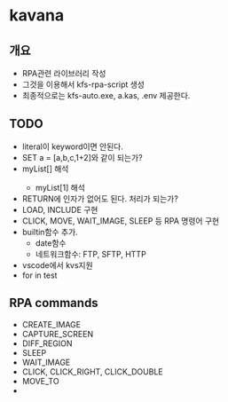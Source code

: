# kavana

## 개요

- RPA관련 라이브러리 작성
- 그것을 이용해서 kfs-rpa-script 생성
- 최종적으로는 kfs-auto.exe, a.kas, .env  제공한다.

## TODO

- literal이 keyword이면 안된다.
- SET a = [a,b,c,1+2]와 같이 되는가?
- myList[<express>] 해석
  - myList[1] 해석
- RETURN에 인자가 없어도 된다. 처리가 되는가?
- LOAD, INCLUDE 구현
- CLICK, MOVE, WAIT_IMAGE, SLEEP 등 RPA 명령어 구현
- builtin함수 추가.
  - date함수
  - 네트워크함수: FTP, SFTP, HTTP
- vscode에서 kvs지원
- for in test

## RPA commands

- CREATE_IMAGE
- CAPTURE_SCREEN
- DIFF_REGION
- SLEEP
- WAIT_IMAGE
- CLICK, CLICK_RIGHT, CLICK_DOUBLE
- MOVE_TO
-
